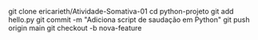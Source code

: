 git clone ericarieth/Atividade-Somativa-01
cd python-projeto
git add hello.py
git commit -m "Adiciona script de saudação em Python"
git push origin main
git checkout -b nova-feature
